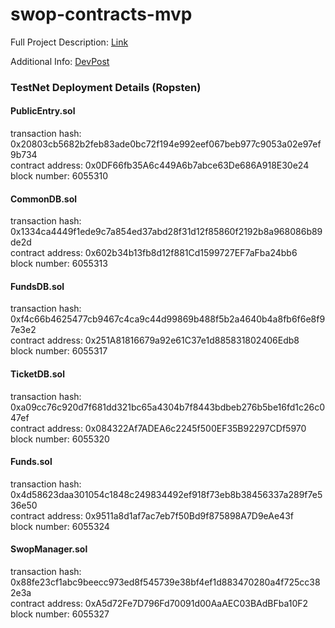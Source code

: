# swop-contracts-mvp

Full Project Description: [Link](https://github.com/karlptrck/swop)

Additional Info: [DevPost](https://devpost.com/software/swop)

### TestNet Deployment Details (Ropsten)

#### PublicEntry.sol

   transaction hash:    0x20803cb5682b2feb83ade0bc72f194e992eef067beb977c9053a02e97ef9b734<br>
   contract address:    0x0DF66fb35A6c449A6b7abce63De686A918E30e24<br>
   block number:        6055310

#### CommonDB.sol

   transaction hash:    0x1334ca4449f1ede9c7a854ed37abd28f31d12f85860f2192b8a968086b89de2d<br>
   contract address:    0x602b34b13fb8d12f881Cd1599727EF7aFba24bb6<br>
   block number:        6055313

#### FundsDB.sol

   transaction hash:    0xf4c66b4625477cb9467c4ca9c44d99869b488f5b2a4640b4a8fb6f6e8f97e3e2<br>
   contract address:    0x251A81816679a92e61C37e1d885831802406Edb8<br>
   block number:        6055317

#### TicketDB.sol

   transaction hash:    0xa09cc76c920d7f681dd321bc65a4304b7f8443bdbeb276b5be16fd1c26c047ef<br>
   contract address:    0x084322Af7ADEA6c2245f500EF35B92297CDf5970
   block number:        6055320
   

#### Funds.sol

   transaction hash:    0x4d58623daa301054c1848c249834492ef918f73eb8b38456337a289f7e536e50<br>
   contract address:    0x9511a8d1af7ac7eb7f50Bd9f875898A7D9eAe43f<br>
   block number:        6055324
   
#### SwopManager.sol

   transaction hash:    0x88fe23cf1abc9beecc973ed8f545739e38bf4ef1d883470280a4f725cc382e3a<br>
   contract address:    0xA5d72Fe7D796Fd70091d00AaAEC03BAdBFba10F2<br>
   block number:        6055327
  

